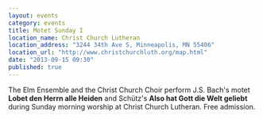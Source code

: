 ```yaml
---
layout: events
category: events
title: Motet Sunday I
location_name: Christ Church Lutheran
location_address: "3244 34th Ave S, Minneapolis, MN 55406"
location_url: "http://www.christchurchluth.org/map.html"
date: "2013-09-15 09:30"
published: true
---
```


The Elm Ensemble and the Christ Church Choir perform J.S. Bach's motet **Lobet den Herrn alle Heiden** and Schütz's **Also hat Gott die Welt geliebt** during Sunday morning worship at Christ Church Lutheran. Free admission.